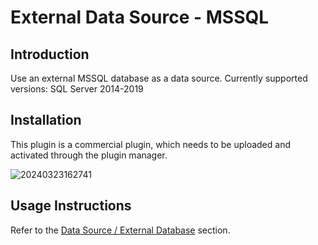 # External Data Source - MSSQL

<PluginInfo commercial="true" name="data-source-external-mssql"></PluginInfo>

## Introduction

Use an external MSSQL database as a data source. Currently supported versions: SQL Server 2014-2019

## Installation

This plugin is a commercial plugin, which needs to be uploaded and activated through the plugin manager.

![20240323162741](https://static-docs.nocobase.com/20240323162741.png)

## Usage Instructions

Refer to the [Data Source / External Database](/handbook/data-source-manager/external-database) section.
